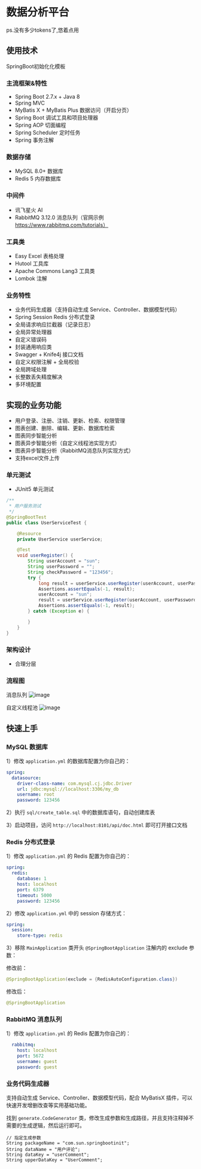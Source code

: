# 数据分析平台

ps.没有多少tokens了,悠着点用
## 使用技术

SpringBoot初始化化模板

### 主流框架&特性

- Spring Boot 2.7.x + Java 8
- Spring MVC
- MyBatis X + MyBatis Plus 数据访问（开启分页）
- Spring Boot 调试工具和项目处理器
- Spring AOP 切面编程
- Spring Scheduler 定时任务
- Spring 事务注解

### 数据存储

- MySQL 8.0+ 数据库
- Redis 5 内存数据库
  
### 中间件

- 讯飞星火 AI
- RabbitMQ 3.12.0 消息队列（官网示例 https://www.rabbitmq.com/tutorials）

### 工具类

- Easy Excel 表格处理
- Hutool 工具库
- Apache Commons Lang3 工具类
- Lombok 注解

### 业务特性

- 业务代码生成器（支持自动生成 Service、Controller、数据模型代码）
- Spring Session Redis 分布式登录
- 全局请求响应拦截器（记录日志）
- 全局异常处理器
- 自定义错误码
- 封装通用响应类
- Swagger + Knife4j 接口文档
- 自定义权限注解 + 全局校验
- 全局跨域处理
- 长整数丢失精度解决
- 多环境配置
  
## 实现的业务功能

- 用户登录、注册、注销、更新、检索、权限管理
- 图表创建、删除、编辑、更新、数据库检索
- 图表同步智能分析
- 图表异步智能分析（自定义线程池实现方式）
- 图表异步智能分析（RabbitMQ消息队列实现方式）
- 支持excel文件上传

### 单元测试

- JUnit5 单元测试

```java  
/**
 * 用户服务测试
 */
@SpringBootTest
public class UserServiceTest {

    @Resource
    private UserService userService;

    @Test
    void userRegister() {
        String userAccount = "sun";
        String userPassword = "";
        String checkPassword = "123456";
        try {
            long result = userService.userRegister(userAccount, userPassword, checkPassword);
            Assertions.assertEquals(-1, result);
            userAccount = "sun";
            result = userService.userRegister(userAccount, userPassword, checkPassword);
            Assertions.assertEquals(-1, result);
        } catch (Exception e) {

        }
    }
}
```

### 架构设计

- 合理分层

### 流程图

消息队列
![image](https://github.com/user-attachments/assets/2273daa1-fd93-44c5-8e83-e28685beaaca)

自定义线程池
![image](https://github.com/user-attachments/assets/12a508cd-9b29-4c0f-acfd-4e2b926d1524)



## 快速上手


### MySQL 数据库
1）修改 `application.yml` 的数据库配置为你自己的：

```yml
spring:
  datasource:
    driver-class-name: com.mysql.cj.jdbc.Driver
    url: jdbc:mysql://localhost:3306/my_db
    username: root
    password: 123456
```

2）执行 `sql/create_table.sql` 中的数据库语句，自动创建库表

3）启动项目，访问 `http://localhost:8101/api/doc.html` 即可打开接口文档

### Redis 分布式登录

1）修改 `application.yml` 的 Redis 配置为你自己的：

```yml
spring:
  redis:
    database: 1
    host: localhost
    port: 6379
    timeout: 5000
    password: 123456
```

2）修改 `application.yml` 中的 session 存储方式：

```yml
spring:
  session:
    store-type: redis
```

3）移除 `MainApplication` 类开头 `@SpringBootApplication` 注解内的 exclude 参数：

修改前：

```java
@SpringBootApplication(exclude = {RedisAutoConfiguration.class})
```

修改后：


```java
@SpringBootApplication
```

### RabbitMQ 消息队列

1）修改 `application.yml` 的 Redis 配置为你自己的：

```yml
  rabbitmq:
    host: localhost
    port: 5672
    username: guest
    password: guest
```

### 业务代码生成器

支持自动生成 Service、Controller、数据模型代码，配合 MyBatisX 插件，可以快速开发增删改查等实用基础功能。

找到 `generate.CodeGenerator` 类，修改生成参数和生成路径，并且支持注释掉不需要的生成逻辑，然后运行即可。

```
// 指定生成参数
String packageName = "com.sun.springbootinit";
String dataName = "用户评论";
String dataKey = "userComment";
String upperDataKey = "UserComment";
```
